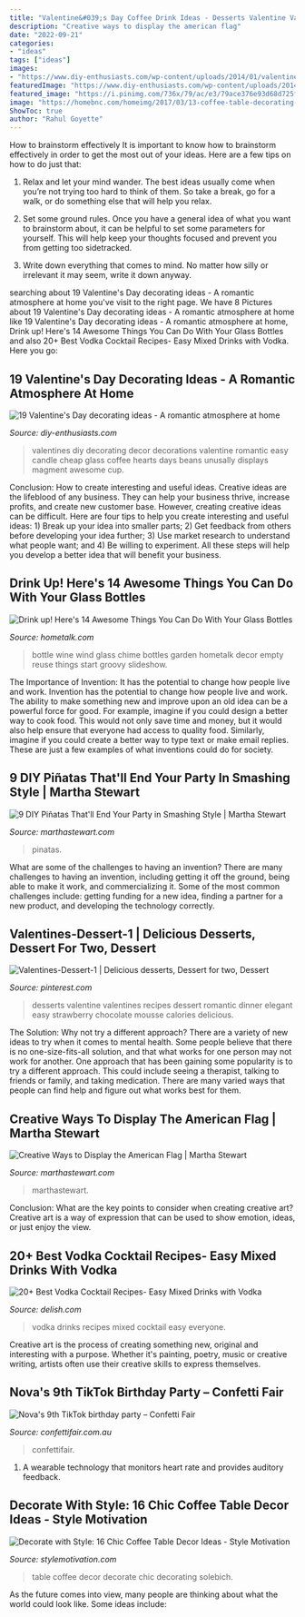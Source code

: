```yaml
---
title: "Valentine&#039;s Day Coffee Drink Ideas - Desserts Valentine Valentines Recipes Dessert Romantic Dinner Elegant Easy Strawberry Chocolate Mousse Calories Delicious"
description: "Creative ways to display the american flag"
date: "2022-09-21"
categories:
- "ideas"
tags: ["ideas"]
images:
- "https://www.diy-enthusiasts.com/wp-content/uploads/2014/01/valentines-day-decorating-ideas-home-candle-holders-coffee-beans.jpg"
featuredImage: "https://www.diy-enthusiasts.com/wp-content/uploads/2014/01/valentines-day-decorating-ideas-home-candle-holders-coffee-beans.jpg"
featured_image: "https://i.pinimg.com/736x/79/ac/e3/79ace376e93d68d725f4923b5eace657--elegant-desserts-desserts-for-two-romantic.jpg"
image: "https://homebnc.com/homeimg/2017/03/13-coffee-table-decorating-ideas-homebnc.jpg"
ShowToc: true
author: "Rahul Goyette"
---
```



How to brainstorm effectively
It is important to know how to brainstorm effectively in order to get the most out of your ideas. Here are a few tips on how to do just that:
1. Relax and let your mind wander. The best ideas usually come when you’re not trying too hard to think of them. So take a break, go for a walk, or do something else that will help you relax.

2. Set some ground rules. Once you have a general idea of what you want to brainstorm about, it can be helpful to set some parameters for yourself. This will help keep your thoughts focused and prevent you from getting too sidetracked.

3. Write down everything that comes to mind. No matter how silly or irrelevant it may seem, write it down anyway.

	

		
searching about 19 Valentine&#039;s Day decorating ideas - A romantic atmosphere at home you've visit to the right page. We have 8 Pictures about 19 Valentine&#039;s Day decorating ideas - A romantic atmosphere at home like 19 Valentine&#039;s Day decorating ideas - A romantic atmosphere at home, Drink up! Here&#039;s 14 Awesome Things You Can Do With Your Glass Bottles and also 20+ Best Vodka Cocktail Recipes- Easy Mixed Drinks with Vodka. Here you go:
		
    
## 19 Valentine&#039;s Day Decorating Ideas - A Romantic Atmosphere At Home

<img loading=lazy src="https://www.diy-enthusiasts.com/wp-content/uploads/2014/01/valentines-day-decorating-ideas-home-candle-holders-coffee-beans.jpg" onerror="this.onerror=null;this.src='https://tse2.mm.bing.net/th?id=OIP.jB7U-sKtwISNq6aVc86jbAHaKA&amp;pid=15.1';" alt="19 Valentine&#039;s Day decorating ideas - A romantic atmosphere at home">

_Source: diy-enthusiasts.com_

>valentines diy decorating decor decorations valentine romantic easy candle cheap glass coffee hearts days beans unusally displays magment awesome cup. 

	

Conclusion: How to create interesting and useful ideas.
Creative ideas are the lifeblood of any business. They can help your business thrive, increase profits, and create new customer base. However, creating creative ideas can be difficult. Here are four tips to help you create interesting and useful ideas: 1) Break up your idea into smaller parts; 2) Get feedback from others before developing your idea further; 3) Use market research to understand what people want; and 4) Be willing to experiment. All these steps will help you develop a better idea that will benefit your business.

    
## Drink Up! Here&#039;s 14 Awesome Things You Can Do With Your Glass Bottles

<img loading=lazy src="https://cdn-fastly.hometalk.com/media/2017/02/20/3750268/s-reuse-empty-glass-bottles-for-these-14-gorgeous-decor-ideas-home-decor.jpg?size=1600x1000&amp;nocrop=1" onerror="this.onerror=null;this.src='https://tse3.mm.bing.net/th?id=OIP.yw6fXGhyGR_iwayxEO9DNQHaKC&amp;pid=15.1';" alt="Drink up! Here&#039;s 14 Awesome Things You Can Do With Your Glass Bottles">

_Source: hometalk.com_

>bottle wine wind glass chime bottles garden hometalk decor empty reuse things start groovy slideshow. 

	

The Importance of Invention: It has the potential to change how people live and work.
Invention has the potential to change how people live and work. The ability to make something new and improve upon an old idea can be a powerful force for good. For example, imagine if you could design a better way to cook food. This would not only save time and money, but it would also help ensure that everyone had access to quality food. Similarly, imagine if you could create a better way to type text or make email replies. These are just a few examples of what inventions could do for society.

    
## 9 DIY Piñatas That&#039;ll End Your Party In Smashing Style | Martha Stewart

<img loading=lazy src="https://assets.marthastewart.com/styles/wmax-1500/d13/chili-pinatas/chili-pinatas_horiz.jpg?itok=z5q7cH5X" onerror="this.onerror=null;this.src='https://tse1.mm.bing.net/th?id=OIP.mHwRNDtwtSXCMPihk-xdBQHaEK&amp;pid=15.1';" alt="9 DIY Piñatas That&#039;ll End Your Party in Smashing Style | Martha Stewart">

_Source: marthastewart.com_

>pinatas. 

	

What are some of the challenges to having an invention?
There are many challenges to having an invention, including getting it off the ground, being able to make it work, and commercializing it. Some of the most common challenges include: getting funding for a new idea, finding a partner for a new product, and developing the technology correctly.

    
## Valentines-Dessert-1 | Delicious Desserts, Dessert For Two, Dessert

<img loading=lazy src="https://i.pinimg.com/736x/79/ac/e3/79ace376e93d68d725f4923b5eace657--elegant-desserts-desserts-for-two-romantic.jpg" onerror="this.onerror=null;this.src='https://tse2.mm.bing.net/th?id=OIP.c0R7grP27XNJa4IP73NDjAHaLJ&amp;pid=15.1';" alt="Valentines-Dessert-1 | Delicious desserts, Dessert for two, Dessert">

_Source: pinterest.com_

>desserts valentine valentines recipes dessert romantic dinner elegant easy strawberry chocolate mousse calories delicious. 

	

The Solution: Why not try a different approach?
There are a variety of new ideas to try when it comes to mental health. Some people believe that there is no one-size-fits-all solution, and that what works for one person may not work for another. One approach that has been gaining some popularity is to try a different approach. This could include seeing a therapist, talking to friends or family, and taking medication. There are many varied ways that people can find help and figure out what works best for them.

    
## Creative Ways To Display The American Flag | Martha Stewart

<img loading=lazy src="http://assets.marthastewart.com/styles/wmax-1500/d13/ft071_flags04/ft071_flags04_sq.jpg?itok=jvX-neYi" onerror="this.onerror=null;this.src='https://tse2.mm.bing.net/th?id=OIP.qqz8adUI39uug-m7QFISFwHaHa&amp;pid=15.1';" alt="Creative Ways to Display the American Flag | Martha Stewart">

_Source: marthastewart.com_

>marthastewart. 

	

Conclusion: What are the key points to consider when creating creative art?
Creative art is a way of expression that can be used to show emotion, ideas, or just enjoy the view.

    
## 20+ Best Vodka Cocktail Recipes- Easy Mixed Drinks With Vodka

<img loading=lazy src="http://del.h-cdn.co/assets/17/51/1513787698-delish-moscato-mules-pinterest-still003.jpg" onerror="this.onerror=null;this.src='https://tse1.mm.bing.net/th?id=OIP.srAg7GFszuOQ-bMvMTzeaAHaLG&amp;pid=15.1';" alt="20+ Best Vodka Cocktail Recipes- Easy Mixed Drinks with Vodka">

_Source: delish.com_

>vodka drinks recipes mixed cocktail easy everyone. 

	

Creative art is the process of creating something new, original and interesting with a purpose. Whether it's painting, poetry, music or creative writing, artists often use their creative skills to express themselves.

    
## Nova&#039;s 9th TikTok Birthday Party – Confetti Fair

<img loading=lazy src="https://confettifair.com.au/wp-content/uploads/2020/10/IMG_8758.jpg" onerror="this.onerror=null;this.src='https://tse3.mm.bing.net/th?id=OIP.HOMZxmiGSzDENWWratxlUAHaJ3&amp;pid=15.1';" alt="Nova&#039;s 9th TikTok birthday party – Confetti Fair">

_Source: confettifair.com.au_

>confettifair. 

	

1. A wearable technology that monitors heart rate and provides auditory feedback.

    
## Decorate With Style: 16 Chic Coffee Table Decor Ideas - Style Motivation

<img loading=lazy src="https://homebnc.com/homeimg/2017/03/13-coffee-table-decorating-ideas-homebnc.jpg" onerror="this.onerror=null;this.src='https://tse4.mm.bing.net/th?id=OIP.jK78nte8NL-vCTDBxSfztwHaLJ&amp;pid=15.1';" alt="Decorate with Style: 16 Chic Coffee Table Decor Ideas - Style Motivation">

_Source: stylemotivation.com_

>table coffee decor decorate chic decorating solebich. 

	

As the future comes into view, many people are thinking about what the world could look like. Some ideas include: 

